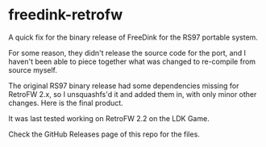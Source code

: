 # freedink-retrofw
A quick fix for the binary release of FreeDink for the RS97 portable system.

For some reason, they didn't release the source code for the port, and I haven't been able to piece together what was changed to re-compile from source myself.

The original RS97 binary release had some dependencies missing for RetroFW 2.x, so I unsquashfs'd it and added them in, with only minor other changes. Here is the final product.

It was last tested working on RetroFW 2.2 on the LDK Game.

Check the GitHub Releases page of this repo for the files.
